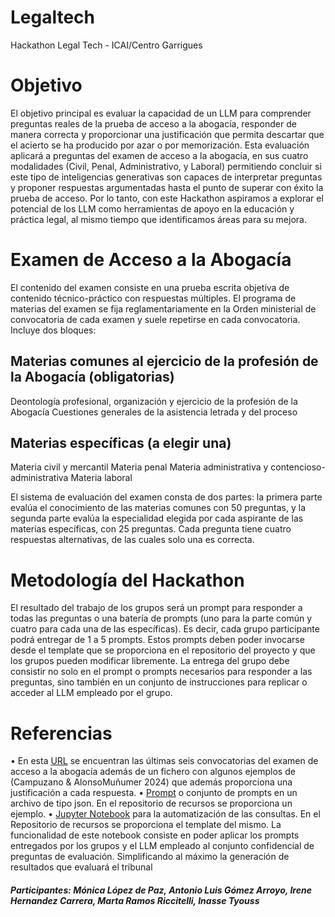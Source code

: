 # Legaltech
Hackathon Legal Tech - ICAI/Centro Garrigues 

# Objetivo
El objetivo principal es evaluar la capacidad de un LLM para comprender preguntas reales de la prueba de acceso a la abogacía, responder de manera correcta y proporcionar una justificación que permita descartar que el acierto se ha producido por azar o por memorización. Esta evaluación aplicará a preguntas del examen de acceso a la abogacía, en sus cuatro modalidades (Civil, Penal, Administrativo, y Laboral) permitiendo concluir si este tipo de inteligencias generativas son capaces de interpretar preguntas y proponer respuestas argumentadas hasta el punto de superar con éxito la prueba de acceso. Por lo tanto, con este Hackathon aspiramos a explorar el potencial de los LLM como herramientas de apoyo en la educación y práctica legal, al mismo tiempo que identificamos áreas para su mejora.

# Examen de Acceso a la Abogacía
El contenido del examen consiste en una prueba escrita objetiva de contenido técnico-práctico con respuestas múltiples.
El programa de materias del examen se fija reglamentariamente en la Orden ministerial de convocatoria de cada examen y suele repetirse en cada convocatoria. Incluye dos bloques:

## Materias comunes al ejercicio de la profesión de la Abogacía (obligatorias)
Deontología profesional, organización y ejercicio de la profesión de la Abogacía
Cuestiones generales de la asistencia letrada y del proceso
## Materias específicas (a elegir una)
Materia civil y mercantil
Materia penal
Materia administrativa y contencioso-administrativa
Materia laboral

El sistema de evaluación del examen consta de dos partes: la primera parte evalúa el conocimiento de las materias comunes con 50 preguntas, y la segunda parte evalúa la especialidad elegida por cada aspirante de las materias específicas, con 25 preguntas. Cada pregunta tiene cuatro respuestas alternativas, de las cuales solo una es correcta.

# Metodología del Hackathon
El resultado del trabajo de los grupos será un prompt para responder a todas las preguntas o una batería de prompts (uno para la parte común y cuatro para cada una de las específicas). Es decir, cada grupo participante podrá entregar de 1 a 5 prompts. Estos prompts deben poder invocarse desde el template que se proporciona en el repositorio del proyecto y que los grupos pueden modificar libremente. La entrega del grupo debe consistir no solo en el prompt o prompts necesarios para responder a las preguntas, sino también en un conjunto de instrucciones para replicar o acceder al LLM empleado por el grupo. 

# Referencias
• En esta [URL](https://github.com/lmerchante/hackathon2024/tree/main/Preguntas%20de%20entrenamiento) se encuentran las últimas seis convocatorias del examen de acceso a la abogacía además de un fichero con algunos ejemplos de (Campuzano & AlonsoMuñumer 2024) que además proporciona una justificación a cada respuesta.
•  [Prompt](https://github.com/lmerchante/hackathon2024/blob/main/Template%20de%20entrega/prompts/prompts.json) o conjunto de prompts en un archivo de tipo json. En el repositorio de recursos se proporciona un ejemplo. 
• [Jupyter Notebook](https://github.com/lmerchante/hackathon2024/blob/main/Template%20de%20entrega/hackathon_legaltech_notebook.ipynb) para la automatización de las consultas. En el Repositorio de recursos se proporciona el template del mismo. La funcionalidad de este notebook consiste en poder aplicar los prompts entregados por los grupos y el LLM empleado al conjunto confidencial de preguntas de evaluación. Simplificando al máximo la generación de resultados que evaluará el tribunal

##### Participantes: Mónica López de Paz, Antonio Luis Gómez Arroyo, Irene Hernandez Carrera, Marta Ramos Riccitelli, Inasse Tyouss
